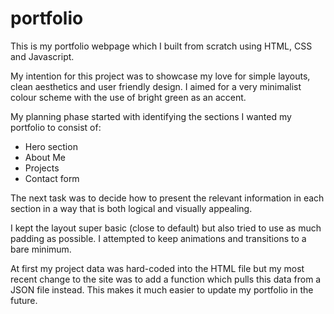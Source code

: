 # portfolio

This is my portfolio webpage which I built from scratch using HTML, CSS and Javascript. 

My intention for this project was to showcase my love for simple layouts, clean aesthetics and user friendly design. I aimed for a very minimalist colour scheme with the use of bright green as an accent.

My planning phase started with identifying the sections I wanted my portfolio to consist of: 

- Hero section
- About Me
- Projects
- Contact form

The next task was to decide how to present the relevant information in each section in a way that is both logical and visually appealing.

I kept the layout super basic (close to default) but also tried to use as much padding as possible. I attempted to keep animations and transitions to a bare minimum.

At first my project data was hard-coded into the HTML file but my most recent change to the site was to add a function which pulls this data from a JSON file instead. This makes it much easier to update my portfolio in the future.
